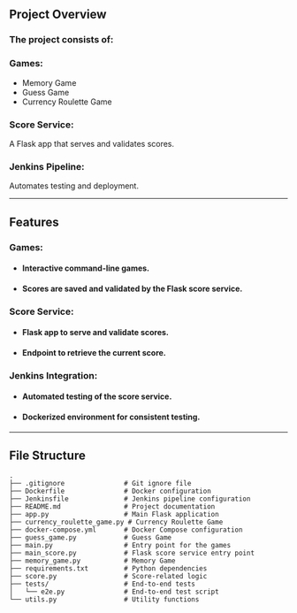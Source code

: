 ## Project Overview
    
### The project consists of:

### Games:
- Memory Game
- Guess Game
- Currency Roulette Game

### Score Service:
 A Flask app that serves and validates scores.

### Jenkins Pipeline:
 Automates testing and deployment.

---
## Features

### Games:
- #### Interactive command-line games.
- #### Scores are saved and validated by the Flask score service.
### Score Service:
- #### Flask app to serve and validate scores.
- #### Endpoint to retrieve the current score.
### Jenkins Integration:
- #### Automated testing of the score service.
- #### Dockerized environment for consistent testing.
---
## File Structure
```
.
├── .gitignore               # Git ignore file
├── Dockerfile               # Docker configuration
├── Jenkinsfile              # Jenkins pipeline configuration
├── README.md                # Project documentation
├── app.py                   # Main Flask application
├── currency_roulette_game.py # Currency Roulette Game
├── docker-compose.yml       # Docker Compose configuration
├── guess_game.py            # Guess Game
├── main.py                  # Entry point for the games
├── main_score.py            # Flask score service entry point
├── memory_game.py           # Memory Game
├── requirements.txt         # Python dependencies
├── score.py                 # Score-related logic
├── tests/                   # End-to-end tests
│   └── e2e.py               # End-to-end test script
└── utils.py                 # Utility functions
```